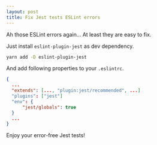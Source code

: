 ```yaml
---
layout: post
title: Fix Jest tests ESLint errors
---
```


Ah those ESLint errors again... At least they are easy to fix.

Just install `eslint-plugin-jest` as dev dependency.

```bash
yarn add -D eslint-plugin-jest
```

And add following properties to your `.eslintrc`.

```json
{
  ...
  "extends": [..., "plugin:jest/recommended", ...]
  "plugins": ["jest"]
  "env": {
      "jest/globals": true
  }
  ...
}
```

Enjoy your error-free Jest tests!
